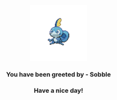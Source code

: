 <p align="center">
            <img src="https://raw.githubusercontent.com/PokeAPI/sprites/master/sprites/pokemon/816.png" width="150" height="150">
          </p>
          <h3 align="center">You have been greeted by - <b>Sobble</b></h3>
          <h3 align="center">Have a nice day!</h3>
        